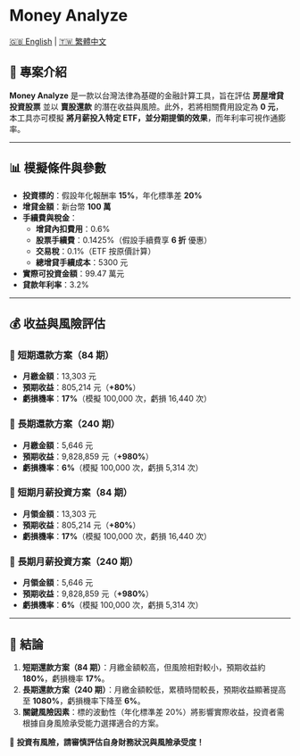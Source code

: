 # Money Analyze

[🇬🇧 English](README.en.md) | [🇹🇼 繁體中文](README.zh-TW.md)

## 📌 專案介紹

**Money Analyze** 是一款以台灣法律為基礎的金融計算工具，旨在評估 **房屋增貸投資股票** 並以 **賣股還款** 的潛在收益與風險。此外，若將相關費用設定為 **0 元**，本工具亦可模擬 **將月薪投入特定 ETF，並分期提領的效果**，而年利率可視作通膨率。

---

## 📊 **模擬條件與參數**

- **投資標的**：假設年化報酬率 **15%**，年化標準差 **20%**
- **增貸金額**：新台幣 **100 萬**
- **手續費與稅金**：
  - **增貸內扣費用**：0.6%
  - **股票手續費**：0.1425%（假設手續費享 **6 折** 優惠）
  - **交易稅**：0.1%（ETF 按原價計算）
  - **總增貸手續成本**：5300 元
- **實際可投資金額**：99.47 萬元
- **貸款年利率**：3.2%

---

## 💰 **收益與風險評估**

### 📆 **短期還款方案**（84 期）

- **月繳金額**：13,303 元
- **預期收益**：805,214 元（**+80%**）
- **虧損機率**：**17%**（模擬 100,000 次，虧損 16,440 次）

### 📆 **長期還款方案**（240 期）

- **月繳金額**：5,646 元
- **預期收益**：9,828,859 元（**+980%**）
- **虧損機率**：**6%**（模擬 100,000 次，虧損 5,314 次）

### 📆 **短期月薪投資方案**（84 期）

- **月領金額**：13,303 元
- **預期收益**：805,214 元（**+80%**）
- **虧損機率**：**17%**（模擬 100,000 次，虧損 16,440 次）

### 📆 **長期月薪投資方案**（240 期）

- **月領金額**：5,646 元
- **預期收益**：9,828,859 元（**+980%**）
- **虧損機率**：**6%**（模擬 100,000 次，虧損 5,314 次）

---

## 📝 **結論**

1. **短期還款方案（84 期）**：月繳金額較高，但風險相對較小，預期收益約 **180%**，虧損機率 **17%**。
2. **長期還款方案（240 期）**：月繳金額較低，累積時間較長，預期收益顯著提高至 **1080%**，虧損機率下降至 **6%**。
3. **關鍵風險因素**：標的波動性（年化標準差 20%）將影響實際收益，投資者需根據自身風險承受能力選擇適合的方案。

🔹 **投資有風險，請審慎評估自身財務狀況與風險承受度！**

